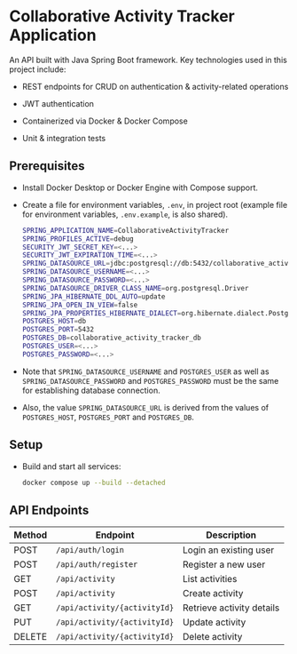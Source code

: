 # Collaborative Activity Tracker Application

An API built with Java Spring Boot framework. Key technologies used in this project include:

- REST endpoints for CRUD on authentication & activity-related operations

- JWT authentication

- Containerized via Docker & Docker Compose

- Unit & integration tests

## Prerequisites

- Install Docker Desktop or Docker Engine with Compose support.

- Create a file for environment variables, `.env`, in project root (example file for environment variables, `.env.example`, is also shared).

    ```bash
    SPRING_APPLICATION_NAME=CollaborativeActivityTracker
    SPRING_PROFILES_ACTIVE=debug
    SECURITY_JWT_SECRET_KEY=<...>
    SECURITY_JWT_EXPIRATION_TIME=<...>
    SPRING_DATASOURCE_URL=jdbc:postgresql://db:5432/collaborative_activity_tracker_db
    SPRING_DATASOURCE_USERNAME=<...>
    SPRING_DATASOURCE_PASSWORD=<...>
    SPRING_DATASOURCE_DRIVER_CLASS_NAME=org.postgresql.Driver
    SPRING_JPA_HIBERNATE_DDL_AUTO=update
    SPRING_JPA_OPEN_IN_VIEW=false
    SPRING_JPA_PROPERTIES_HIBERNATE_DIALECT=org.hibernate.dialect.PostgreSQLDialect
    POSTGRES_HOST=db
    POSTGRES_PORT=5432
    POSTGRES_DB=collaborative_activity_tracker_db
    POSTGRES_USER=<...>
    POSTGRES_PASSWORD=<...>
    ```

- Note that `SPRING_DATASOURCE_USERNAME` and `POSTGRES_USER` as well as `SPRING_DATASOURCE_PASSWORD` and `POSTGRES_PASSWORD` must be the same for establishing database connection. 

- Also, the value `SPRING_DATASOURCE_URL` is derived from the values of `POSTGRES_HOST`, `POSTGRES_PORT` and `POSTGRES_DB`.

## Setup

- Build and start all services:

    ```bash
    docker compose up --build --detached
    ```

## API Endpoints

| Method | Endpoint                       | Description               |
|--------|--------------------------------|---------------------------|
| POST   | `/api/auth/login`              | Login an existing user    |
| POST   | `/api/auth/register`           | Register a new user       |
| GET    | `/api/activity`                | List activities           |
| POST   | `/api/activity`                | Create activity           |
| GET    | `/api/activity/{activityId}`   | Retrieve activity details |
| PUT    | `/api/activity/{activityId}`   | Update activity           |
| DELETE | `/api/activity/{activityId}`   | Delete activity           |
